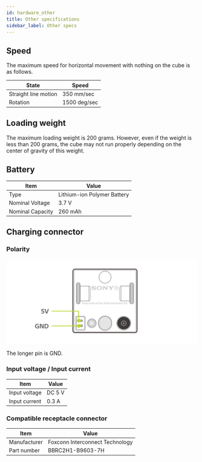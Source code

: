 ```yaml
---
id: hardware_other
title: Other specifications
sidebar_label: Other specs
---
```


## Speed

The maximum speed for horizontal movement with nothing on the cube is as follows.

| State                | Speed        |
| -------------------- | ------------ |
| Straight line motion | 350 mm/sec   |
| Rotation             | 1500 deg/sec |

## Loading weight

The maximum loading weight is 200 grams. However, even if the weight is less than 200 grams, the cube may not run properly depending on the center of gravity of this weight.

## Battery

| Item             | Value                       |
| ---------------- | --------------------------- |
| Type             | Lithium-ion Polymer Battery |
| Nominal Voltage  | 3.7 V                       |
| Nominal Capacity | 260 mAh                     |

## Charging connector

### Polarity

![Polarity of charging connector](assets/hardware_other_polarity.svg)

The longer pin is GND.

### Input voltage / Input current

| Item          | Value  |
| ------------- | ------ |
| Input voltage | DC 5 V |
| Input current | 0.3 A  |

### Compatible receptacle connector

| Item         | Value                           |
| ------------ | ------------------------------- |
| Manufacturer | Foxconn Interconnect Technology |
| Part number  | BBRC2H1-B9603-7H                |
